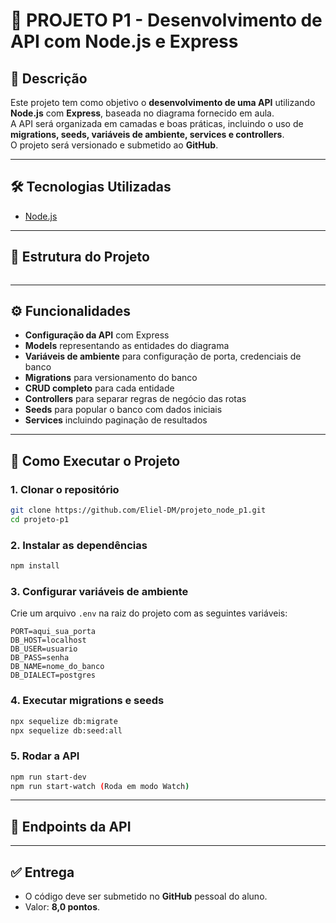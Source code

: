 # 📌 PROJETO P1 - Desenvolvimento de API com Node.js e Express

## 📖 Descrição

Este projeto tem como objetivo o **desenvolvimento de uma API** utilizando **Node.js** com **Express**, baseada no diagrama fornecido em aula.  
A API será organizada em camadas e boas práticas, incluindo o uso de **migrations, seeds, variáveis de ambiente, services e controllers**.  
O projeto será versionado e submetido ao **GitHub**.

---

## 🛠️ Tecnologias Utilizadas

- [Node.js](https://nodejs.org/)

---

## 📂 Estrutura do Projeto

```

```

---

## ⚙️ Funcionalidades

- **Configuração da API** com Express
- **Models** representando as entidades do diagrama
- **Variáveis de ambiente** para configuração de porta, credenciais de banco
- **Migrations** para versionamento do banco
- **CRUD completo** para cada entidade
- **Controllers** para separar regras de negócio das rotas
- **Seeds** para popular o banco com dados iniciais
- **Services** incluindo paginação de resultados

---

## 🚀 Como Executar o Projeto

### 1. Clonar o repositório

```bash
git clone https://github.com/Eliel-DM/projeto_node_p1.git
cd projeto-p1
```

### 2. Instalar as dependências

```bash
npm install
```

### 3. Configurar variáveis de ambiente

Crie um arquivo `.env` na raiz do projeto com as seguintes variáveis:

```env
PORT=aqui_sua_porta
DB_HOST=localhost
DB_USER=usuario
DB_PASS=senha
DB_NAME=nome_do_banco
DB_DIALECT=postgres
```

### 4. Executar migrations e seeds

```bash
npx sequelize db:migrate
npx sequelize db:seed:all
```

### 5. Rodar a API

```bash
npm run start-dev
npm run start-watch (Roda em modo Watch)
```

---

## 📡 Endpoints da API

---

## ✅ Entrega

- O código deve ser submetido no **GitHub** pessoal do aluno.
- Valor: **8,0 pontos**.
